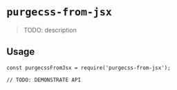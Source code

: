 # `purgecss-from-jsx`

> TODO: description

## Usage

```
const purgecssFromJsx = require('purgecss-from-jsx');

// TODO: DEMONSTRATE API
```
